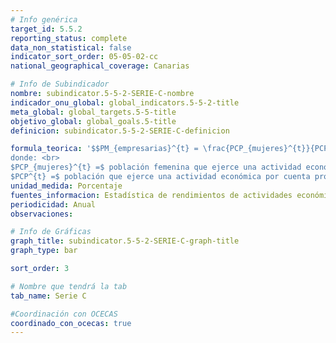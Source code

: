 ```yaml
---
# Info genérica
target_id: 5.5.2
reporting_status: complete
data_non_statistical: false
indicator_sort_order: 05-05-02-cc
national_geographical_coverage: Canarias

# Info de Subindicador
nombre: subindicator.5-5-2-SERIE-C-nombre
indicador_onu_global: global_indicators.5-5-2-title
meta_global: global_targets.5-5-title
objetivo_global: global_goals.5-title
definicion: subindicator.5-5-2-SERIE-C-definicion

formula_teorica: '$$PM_{empresarias}^{t} = \frac{PCP_{mujeres}^{t}}{PCP^{t}} \cdot 100$$ <br>
donde: <br>
$PCP_{mujeres}^{t} =$ población femenina que ejerce una actividad económica por cuenta propia en el año $t$ <br>
$PCP^{t} =$ población que ejerce una actividad económica por cuenta propia en el año $t$ <br>'
unidad_medida: Porcentaje
fuentes_informacion: Estadística de rendimientos de actividades económicas, Ministerio de Hacienda
periodicidad: Anual
observaciones: 

# Info de Gráficas
graph_title: subindicator.5-5-2-SERIE-C-graph-title
graph_type: bar

sort_order: 3

# Nombre que tendrá la tab
tab_name: Serie C

#Coordinación con OCECAS
coordinado_con_ocecas: true
---
```


